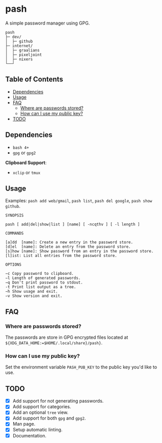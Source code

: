 # pash

A simple password manager using GPG.

```
pash
├─ dev/
│  ├─ github
├─ internet/
│  ├─ graalians
│  ├─ pixeljoint
│  ├─ nixers
└──┘
```

## Table of Contents

<!-- vim-markdown-toc GFM -->

* [Dependencies](#dependencies)
* [Usage](#usage)
* [FAQ](#faq)
    * [Where are passwords stored?](#where-are-passwords-stored)
    * [How can I use my public key?](#how-can-i-use-my-public-key)
* [TODO](#todo)

<!-- vim-markdown-toc -->

## Dependencies

- `bash 4+`
- `gpg` or `gpg2`

**Clipboard Support**:

- `xclip` or `tmux`


## Usage

Examples: `pash add web/gmail`, `pash list`, `pash del google`, `pash show github`.

```
SYNOPSIS

pash [ add|del|show|list ] [name] [ -ncqthv ] [ -l length ]

COMMANDS

[a]dd  [name]: Create a new entry in the password store.
[d]el  [name]: Delete an entry from the password store.
[s]how [name]: Show password from an entry in the password store.
[l]ist: List all entries from the password store.

OPTIONS

−c Copy password to clipboard.
−l Length of generated passwords.
−q Don't print password to stdout.
-t Print list output as a tree.
−h Show usage and exit.
−v Show version and exit.
```

## FAQ

### Where are passwords stored?

The passwords are store in GPG encrypted files located at `${XDG_DATA_HOME:=$HOME/.local/share}/pash}`.

### How can I use my public key?

Set the environment variable `PASH_PUB_KEY` to the public key you'd like
to use.

## TODO

- [x] Add support for not generating passwords.
- [x] Add support for categories.
- [x] Add an optional `tree` view.
- [x] Add support for both `gpg` and `gpg2`.
- [x] Man page.
- [x] Setup automatic linting.
- [x] Documentation.
